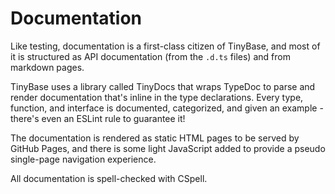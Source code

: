 # Documentation

Like testing, documentation is a first-class citizen of TinyBase, and most of it
is structured as API documentation (from the `.d.ts` files) and from markdown
pages.

TinyBase uses a library called TinyDocs that wraps TypeDoc to parse and render
documentation that's inline in the type declarations. Every type, function, and
interface is documented, categorized, and given an example - there's even an
ESLint rule to guarantee it!

The documentation is rendered as static HTML pages to be served by GitHub Pages,
and there is some light JavaScript added to provide a pseudo single-page
navigation experience.

All documentation is spell-checked with CSpell.
